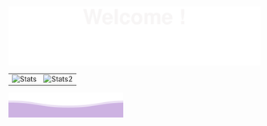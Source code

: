 ![Top Image](asset/top.svg)

<table>
  <tr>
    <td>
      <img src="https://github-readme-stats.vercel.app/api/top-langs/?username=GabsBaquie&layout=compact&theme=dracula" alt="Stats" />
    </td>
    <td>
      <img src="https://github-readme-stats.vercel.app/api?username=GabsBaquie&show_icons=true&locale=en&theme=dracula" alt="Stats2" />
    </td>
  </tr>
</table>

![Bottom Image](asset/bottom.svg)

